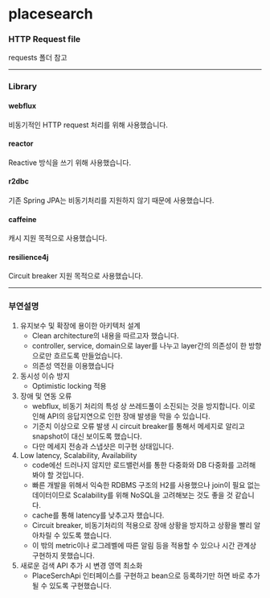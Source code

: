 # placesearch

### HTTP Request file
requests 폴더 참고
- - -
### Library
#### webflux
비동기적인 HTTP request 처리를 위해 사용했습니다.

#### reactor
Reactive 방식을 쓰기 위해 사용했습니다.

#### r2dbc
기존 Spring JPA는 비동기처리를 지원하지 않기 때문에 사용했습니다.

#### caffeine
캐시 지원 목적으로 사용했습니다.

#### resilience4j
Circuit breaker 지원 목적으로 사용했습니다.
- - -
### 부연설명
1. 유지보수 및 확장에 용이한 아키텍처 설계
   * Clean architecture의 내용을 따르고자 했습니다.
   * controller, service, domain으로 layer를 나누고 layer간의 의존성이 한 방향으로만 흐르도록 만들었습니다.
   * 의존성 역전을 이용했습니다
2. 동시성 이슈 방지
   * Optimistic locking 적용
3. 장애 및 연동 오류
   * webflux, 비동기 처리의 특성 상 쓰레드풀이 소진되는 것을 방지합니다. 이로 인해 API의 응답지연으로 인한 장애 발생을 막을 수 있습니다.
   * 기준치 이상으로 오류 발생 시 circuit breaker를 통해서 메세지로 알리고 snapshot이 대신 보이도록 했습니다.
   * 다만 메세지 전송과 스냅샷은 미구현 상태입니다. 
4. Low latency, Scalability, Availability
   * code에선 드러나지 않지만 로드밸런서를 통한 다중화와 DB 다중화를 고려해봐야 할 것입니다.
   * 빠른 개발을 위해서 익숙한 RDBMS 구조의 H2를 사용했으나 join이 필요 없는 데이터이므로 Scalability를 위해 NoSQL을 고려해보는 것도 좋을 것 같습니다.
   * cache를 통해 latency를 낮추고자 했습니다.
   * Circuit breaker, 비동기처리의 적용으로 장애 상황을 방지하고 상황을 빨리 알아차릴 수 있도록 했습니다.
   * 이 밖의 metric이나 로그레벨에 따른 알림 등을 적용할 수 있으나 시간 관계상 구현하지 못했습니다.
5. 새로운 검색 API 추가 시 변경 영역 최소화
   * PlaceSerchApi 인터페이스를 구현하고 bean으로 등록하기만 하면 바로 추가될 수 있도록 구현했습니다.
